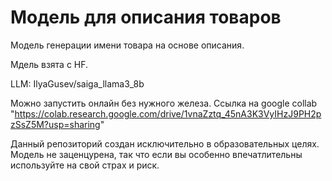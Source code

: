 # Модель для описания товаров
Модель генерации имени товара на основе описания. 

Мдель взята с HF.

LLM: IlyaGusev/saiga_llama3_8b

Можно запустить онлайн без нужного железа.
Ссылка на google collab "https://colab.research.google.com/drive/1vnaZztq_45nA3K3VyIHzJ9PH2pzSsZ5M?usp=sharing"

Данный репозиторий создан исключительно в образовательных целях. Модель не заценцурена, так что если вы особенно впечатлительны используйте на свой страх и риск.

